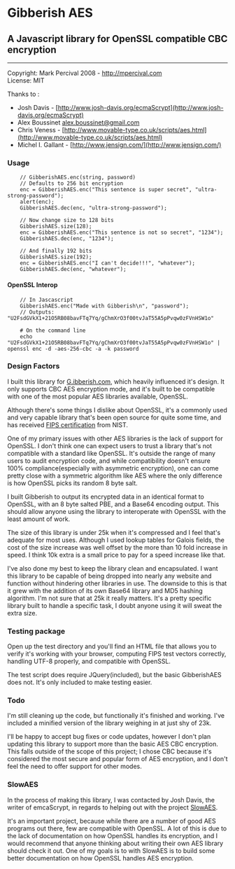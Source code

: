 # Gibberish AES
## A Javascript library for OpenSSL compatible CBC encryption

----

Copyright: Mark Percival 2008 - <http://mpercival.com>  
License: MIT

Thanks to :

  - Josh Davis - [http://www.josh-davis.org/ecmaScrypt](http://www.josh-davis.org/ecmaScrypt)
  - Alex Boussinet [alex.boussinet@gmail.com](mailto:alex.boussinet@gmail.com)
  - Chris Veness - [http://www.movable-type.co.uk/scripts/aes.html](http://www.movable-type.co.uk/scripts/aes.html)
  - Michel I. Gallant - [http://www.jensign.com/](http://www.jensign.com/)


### Usage
        // GibberishAES.enc(string, password)
        // Defaults to 256 bit encryption
        enc = GibberishAES.enc("This sentence is super secret", "ultra-strong-password");
        alert(enc);
        GibberishAES.dec(enc, "ultra-strong-password");

        // Now change size to 128 bits
        GibberishAES.size(128);
        enc = GibberishAES.enc("This sentence is not so secret", "1234");
        GibberishAES.dec(enc, "1234");

        // And finally 192 bits
        GibberishAES.size(192);
        enc = GibberishAES.enc("I can't decide!!!", "whatever");
        GibberishAES.dec(enc, "whatever");

#### OpenSSL Interop

        // In Jascascript
        GibberishAES.enc("Made with Gibberish\n", "password");
        // Outputs: "U2FsdGVkX1+21O5RB08bavFTq7Yq/gChmXrO3f00tvJaT55A5pPvqw0zFVnHSW1o"
        
        # On the command line
        echo "U2FsdGVkX1+21O5RB08bavFTq7Yq/gChmXrO3f00tvJaT55A5pPvqw0zFVnHSW1o" | openssl enc -d -aes-256-cbc -a -k password

### Design Factors
I built this library for [G.ibberish.com](http://g.ibberish.com), which heavily influenced it's design.
It only supports CBC AES encryption mode, and it's built to be compatible with one
of the most popular AES libraries available, OpenSSL.

Although there's some things I dislike about OpenSSL, it's a commonly used and very capable
library that's been open source for quite some time, and has received [FIPS certification][1]
from NIST.

One of my primary issues with other AES libraries is the lack of support for OpenSSL. I
don't think one can expect users to trust a library that's not compatible with a standard
like OpenSSL. It's outside the range of many users to audit encryption code, and while
compatibility doesn't ensure 100% compliance(especially with asymmetric encryption), one 
can come pretty close with a symmetric algorithm like AES where the only difference is 
how OpenSSL picks its random 8 byte salt.

I built Gibberish to output its encrypted data in an identical format to OpenSSL, with
an 8 byte salted PBE, and a Base64 encoding output. This should allow anyone using the
library to interoperate with OpenSSL with the least amount of work.

The size of this library is under 25k when it's compressed and I feel that's adequate for
most uses. Although I used lookup tables for Galois fields, the cost of the size
increase was well offset by the more than 10 fold increase in speed. I think 10k extra
is a small price to pay for a speed increase like that.

I've also done my best to keep the library clean and encapsulated. I want this library
to be capable of being dropped into nearly any website and function without hindering
other libraries in use. The downside to this is that it grew with the addition of its
own Base64 library and MD5 hashing algorithm. I'm not sure that at 25k it really matters.
It's a pretty specific library built to handle a specific task, I doubt anyone using it
will sweat the extra size.

### Testing package
Open up the test directory and you'll find an HTML file that allows you to verify it's
working with your browser, computing FIPS test vectors correctly, handling UTF-8 properly,
and compatible with OpenSSL.

The test script does require JQuery(included), but the
basic GibberishAES does not. It's only included to make testing easier.

### Todo
I'm still cleaning up the code, but functionally it's finished and working. I've included a minified
version of the library weighing in at just shy of 23k.

I'll be happy to accept bug fixes or code updates, however I don't plan updating this library to
support more than the basic AES CBC encryption. This falls outside of the scope of this project;
I chose CBC because it's considered the most secure and popular form of AES encryption, and I
don't feel the need to offer support for other modes.

### SlowAES

In the process of making this library, I was contacted by Josh Davis, the writer of emcaScrypt,
in regards to helping out with the project [SlowAES][2].

It's an important project, because while there are a number of
good AES programs out there, few are compatible with OpenSSL. A lot
of this is due to the lack of documentation on how OpenSSL handles its
encryption, and I would recommend that anyone thinking about writing their own AES
library should check it out. One of my goals is to with SlowAES is to build some better
documentation on how OpenSSL handles AES encryption.

[1]: http://en.wikipedia.org/wiki/OpenSSL#FIPS_140-2_compliance "FIPS Compliance"
[2]: http://code.google.com/p/slowaes "SlowAES Project Page"